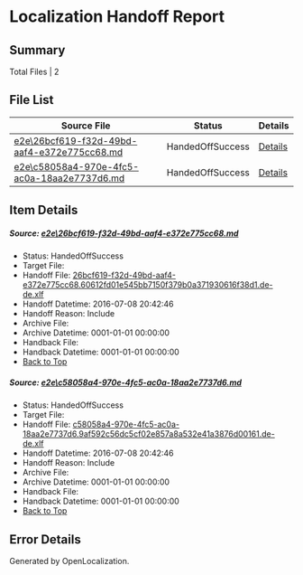 # <a name='report-top'></a> Localization Handoff Report

## Summary
 Total Files | 2

## File List
 Source File | Status | Details 
 ----------- | ------ | ------- 
 [e2e\26bcf619-f32d-49bd-aaf4-e372e775cc68.md](https://github.com/OpenLocalizationTestOrg/oltest/blob/f23d150cb4a82dbb8b79874a4c8be878282d4292/e2e/26bcf619-f32d-49bd-aaf4-e372e775cc68.md) | HandedOffSuccess | [Details](#2030fa4483096efc6da4976b709d76d2bd9f1d721)
 [e2e\c58058a4-970e-4fc5-ac0a-18aa2e7737d6.md](https://github.com/OpenLocalizationTestOrg/oltest/blob/f23d150cb4a82dbb8b79874a4c8be878282d4292/e2e/c58058a4-970e-4fc5-ac0a-18aa2e7737d6.md) | HandedOffSuccess | [Details](#688471e60817fee8cd09fcc4c8e06a4fa012a21e2)

## Item Details
##### <a name='2030fa4483096efc6da4976b709d76d2bd9f1d721'></a> Source: [e2e\26bcf619-f32d-49bd-aaf4-e372e775cc68.md](https://github.com/OpenLocalizationTestOrg/oltest/blob/f23d150cb4a82dbb8b79874a4c8be878282d4292/e2e/26bcf619-f32d-49bd-aaf4-e372e775cc68.md)
* Status: HandedOffSuccess
* Target File: 
* Handoff File: [26bcf619-f32d-49bd-aaf4-e372e775cc68.60612fd01e545bb7150f379b0a371930616f38d1.de-de.xlf](https://github.com/OpenLocalizationTestOrg/olhandoff-e2e/blob/15fca031dcfc89263329a90e204cb0cea2d788da/ol-handoff/OpenLocalizationTestOrg/oltest-dede-fly/ci/ht/26bcf619-f32d-49bd-aaf4-e372e775cc68.60612fd01e545bb7150f379b0a371930616f38d1.de-de.xlf)
* Handoff Datetime: 2016-07-08 20:42:46
* Handoff Reason: Include
* Archive File: 
* Archive Datetime: 0001-01-01 00:00:00
* Handback File: 
* Handback Datetime: 0001-01-01 00:00:00
* [Back to Top](#report-top)

##### <a name='688471e60817fee8cd09fcc4c8e06a4fa012a21e2'></a> Source: [e2e\c58058a4-970e-4fc5-ac0a-18aa2e7737d6.md](https://github.com/OpenLocalizationTestOrg/oltest/blob/f23d150cb4a82dbb8b79874a4c8be878282d4292/e2e/c58058a4-970e-4fc5-ac0a-18aa2e7737d6.md)
* Status: HandedOffSuccess
* Target File: 
* Handoff File: [c58058a4-970e-4fc5-ac0a-18aa2e7737d6.9af592c56dc5cf02e857a8a532e41a3876d00161.de-de.xlf](https://github.com/OpenLocalizationTestOrg/olhandoff-e2e/blob/15fca031dcfc89263329a90e204cb0cea2d788da/ol-handoff/OpenLocalizationTestOrg/oltest-dede-fly/ci/ht/c58058a4-970e-4fc5-ac0a-18aa2e7737d6.9af592c56dc5cf02e857a8a532e41a3876d00161.de-de.xlf)
* Handoff Datetime: 2016-07-08 20:42:46
* Handoff Reason: Include
* Archive File: 
* Archive Datetime: 0001-01-01 00:00:00
* Handback File: 
* Handback Datetime: 0001-01-01 00:00:00
* [Back to Top](#report-top)


## Error Details

Generated by OpenLocalization.
